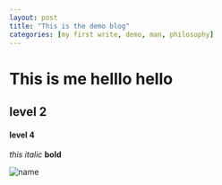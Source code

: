 ```yaml
---
layout: post
title: "This is the demo blog"
categories: [my first write, demo, man, philosophy]
---
```





# This is me helllo hello 
## level 2
#### level 4 

*this italic*
**bold**

![name](https://www.originalmacguy.com/wp-content/uploads/2023/10/Obsidian-image1280.jpeg)



